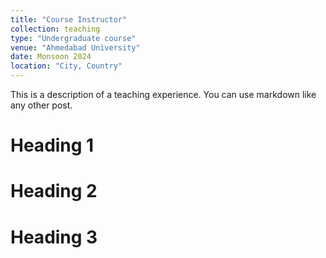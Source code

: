 ```yaml
---
title: "Course Instructor"
collection: teaching
type: "Undergraduate course"
venue: "Ahmedabad University"
date: Monsoon 2024
location: "City, Country"
---
```


This is a description of a teaching experience. You can use markdown like any other post.

Heading 1
======

Heading 2
======

Heading 3
======
